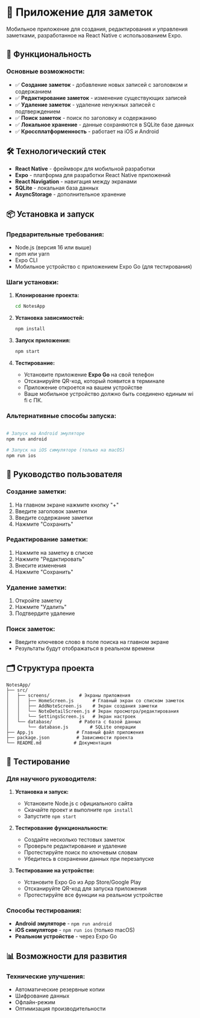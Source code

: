 # 📱 Приложение для заметок

Мобильное приложение для создания, редактирования и управления заметками, разработанное на React Native с использованием Expo.

## 🚀 Функциональность

### Основные возможности:
- ✅ **Создание заметок** - добавление новых записей с заголовком и содержанием
- ✅ **Редактирование заметок** - изменение существующих записей
- ✅ **Удаление заметок** - удаление ненужных записей с подтверждением
- ✅ **Поиск заметок** - поиск по заголовку и содержанию
- ✅ **Локальное хранение** - данные сохраняются в SQLite базе данных
- ✅ **Кроссплатформенность** - работает на iOS и Android

## 🛠 Технологический стек

- **React Native** - фреймворк для мобильной разработки
- **Expo** - платформа для разработки React Native приложений
- **React Navigation** - навигация между экранами
- **SQLite** - локальная база данных
- **AsyncStorage** - дополнительное хранение

## 📦 Установка и запуск

### Предварительные требования:
- Node.js (версия 16 или выше)
- npm или yarn
- Expo CLI
- Мобильное устройство с приложением Expo Go (для тестирования)

### Шаги установки:

1. **Клонирование проекта:**
   ```bash
   cd NotesApp
   ```

2. **Установка зависимостей:**
   ```bash
   npm install
   ```

3. **Запуск приложения:**
   ```bash
   npm start
   ```

4. **Тестирование:**
   - Установите приложение **Expo Go** на свой телефон
   - Отсканируйте QR-код, который появится в терминале
   - Приложение откроется на вашем устройстве
   - Ваше мобильное устройство должно быть соединено единым wi fi с ПК.

### Альтернативные способы запуска:

```bash

# Запуск на Android эмуляторе
npm run android

# Запуск на iOS симуляторе (только на macOS)
npm run ios
```

## 📱 Руководство пользователя

### Создание заметки:
1. На главном экране нажмите кнопку "+"
2. Введите заголовок заметки
3. Введите содержание заметки
4. Нажмите "Сохранить"

### Редактирование заметки:
1. Нажмите на заметку в списке
2. Нажмите "Редактировать"
3. Внесите изменения
4. Нажмите "Сохранить"

### Удаление заметки:
1. Откройте заметку
2. Нажмите "Удалить"
3. Подтвердите удаление

### Поиск заметок:
- Введите ключевое слово в поле поиска на главном экране
- Результаты будут отображаться в реальном времени

## 🗂 Структура проекта

```
NotesApp/
├── src/
│   ├── screens/           # Экраны приложения
│   │   ├── HomeScreen.js       # Главный экран со списком заметок
│   │   ├── AddNoteScreen.js    # Экран создания заметки
│   │   └── NoteDetailScreen.js # Экран просмотра/редактирования
│   │   └── SettingsScreen.js   # Экран настроек
│   └── database/          # Работа с базой данных
│       └── database.js        # SQLite операции
├── App.js                # Главный файл приложения
├── package.json          # Зависимости проекта
└── README.md            # Документация
```

## 🧪 Тестирование

### Для научного руководителя:

1. **Установка и запуск:**
   - Установите Node.js с официального сайта
   - Скачайте проект и выполните `npm install`
   - Запустите `npm start`

2. **Тестирование функциональности:**
   - Создайте несколько тестовых заметок
   - Проверьте редактирование и удаление
   - Протестируйте поиск по ключевым словам
   - Убедитесь в сохранении данных при перезапуске

3. **Тестирование на устройстве:**
   - Установите Expo Go из App Store/Google Play
   - Отсканируйте QR-код для запуска приложения
   - Протестируйте все функции на реальном устройстве

### Способы тестирования:
- **Android эмуляторе** - `npm run android`
- **iOS симуляторе** - `npm run ios` (только macOS)
- **Реальном устройстве** - через Expo Go

## 📊 Возможности для развития

### Технические улучшения:
- Автоматические резервные копии
- Шифрование данных
- Офлайн-режим
- Оптимизация производительности